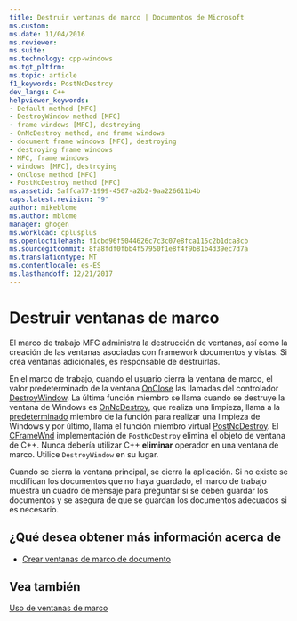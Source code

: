 ```yaml
---
title: Destruir ventanas de marco | Documentos de Microsoft
ms.custom: 
ms.date: 11/04/2016
ms.reviewer: 
ms.suite: 
ms.technology: cpp-windows
ms.tgt_pltfrm: 
ms.topic: article
f1_keywords: PostNcDestroy
dev_langs: C++
helpviewer_keywords:
- Default method [MFC]
- DestroyWindow method [MFC]
- frame windows [MFC], destroying
- OnNcDestroy method, and frame windows
- document frame windows [MFC], destroying
- destroying frame windows
- MFC, frame windows
- windows [MFC], destroying
- OnClose method [MFC]
- PostNcDestroy method [MFC]
ms.assetid: 5affca77-1999-4507-a2b2-9aa226611b4b
caps.latest.revision: "9"
author: mikeblome
ms.author: mblome
manager: ghogen
ms.workload: cplusplus
ms.openlocfilehash: f1cbd96f5044626c7c3c07e8fca115c2b1dca8cb
ms.sourcegitcommit: 8fa8fdf0fbb4f57950f1e8f4f9b81b4d39ec7d7a
ms.translationtype: MT
ms.contentlocale: es-ES
ms.lasthandoff: 12/21/2017
---
```

# <a name="destroying-frame-windows"></a>Destruir ventanas de marco
El marco de trabajo MFC administra la destrucción de ventanas, así como la creación de las ventanas asociadas con framework documentos y vistas. Si crea ventanas adicionales, es responsable de destruirlas.  
  
 En el marco de trabajo, cuando el usuario cierra la ventana de marco, el valor predeterminado de la ventana [OnClose](../mfc/reference/cwnd-class.md#onclose) las llamadas del controlador [DestroyWindow](../mfc/reference/cwnd-class.md#destroywindow). La última función miembro se llama cuando se destruye la ventana de Windows es [OnNcDestroy](../mfc/reference/cwnd-class.md#onncdestroy), que realiza una limpieza, llama a la [predeterminado](../mfc/reference/cwnd-class.md#default) miembro de la función para realizar una limpieza de Windows y por último, llama el función miembro virtual [PostNcDestroy](../mfc/reference/cwnd-class.md#postncdestroy). El [CFrameWnd](../mfc/reference/cframewnd-class.md) implementación de `PostNcDestroy` elimina el objeto de ventana de C++. Nunca debería utilizar C++ **eliminar** operador en una ventana de marco. Utilice `DestroyWindow` en su lugar.  
  
 Cuando se cierra la ventana principal, se cierra la aplicación. Si no existe se modifican los documentos que no haya guardado, el marco de trabajo muestra un cuadro de mensaje para preguntar si se deben guardar los documentos y se asegura de que se guardan los documentos adecuados si es necesario.  
  
## <a name="what-do-you-want-to-know-more-about"></a>¿Qué desea obtener más información acerca de  
  
-   [Crear ventanas de marco de documento](../mfc/creating-document-frame-windows.md)  
  
## <a name="see-also"></a>Vea también  
 [Uso de ventanas de marco](../mfc/using-frame-windows.md)

